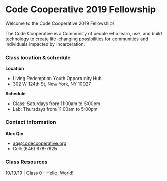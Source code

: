 # Code Cooperative 2019 Fellowship

Welcome to the Code Cooperative 2019 Fellowship! 

The Code Cooperative is a Community of people who learn, use, and build technology to create life-changing possibilities for communities and individuals impacted by incarceration. 

### Class location & schedule

**Location** 

* Living Redemption Youth Opportunity Hub
* 302 W 124th St, New York, NY 10027

**Schedule**

* Class: Saturdays from 11:00am to 5:00pm
* Lab: Thursdays from 11:00am to 5:00pm

### Contact information

**Alex Qin**

* aq@codecooperative.org 
* Cell: (646) 678-7625

### Class Resources

10/19/19 | [Class 0 - Hello, World!](http://github.com/codecooperative/2019-fellowship/resources/class-0)

